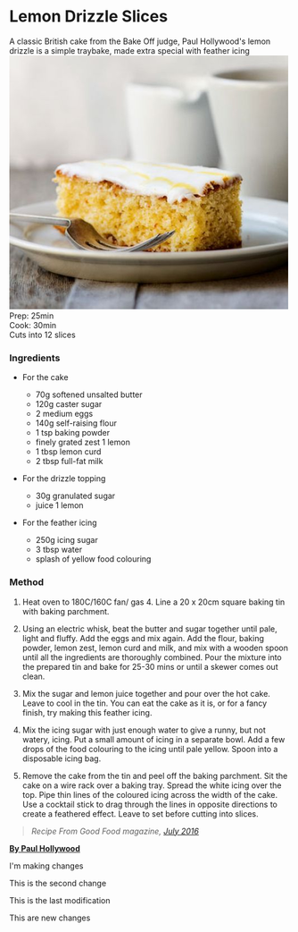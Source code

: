 # Lemon Drizzle Slices
A classic British cake from the Bake Off judge, Paul Hollywood's lemon drizzle is a simple traybake, made extra special with feather icing
![cake](./cake.jpg)  
Prep: 25min  
Cook: 30min  
Cuts into 12 slices  
### Ingredients
* For the cake 
   * 70g softened unsalted butter
   * 120g caster sugar
   * 2 medium eggs
   * 140g self-raising flour
   * 1 tsp baking powder
   * finely grated zest 1 lemon
   * 1 tbsp lemon curd
   * 2 tbsp full-fat milk
* For the drizzle topping
   * 30g granulated sugar
   * juice 1 lemon

* For the feather icing
   * 250g icing sugar
   * 3 tbsp water
   * splash of yellow food colouring

### Method
1. Heat oven to 180C/160C fan/ gas 4. Line a 20 x 20cm square baking tin with baking parchment.

2. Using an electric whisk, beat the butter and sugar together until pale, light and fluffy. Add the eggs and mix again. Add the flour, baking powder, lemon zest, lemon curd and milk, and mix with a wooden spoon until all the ingredients are thoroughly combined. Pour the mixture into the prepared tin and bake for 25-30 mins or until a skewer comes out clean.

3. Mix the sugar and lemon juice together and pour over the hot cake. Leave to cool in the tin. You can eat the cake as it is, or for a fancy finish, try making this feather icing.

4. Mix the icing sugar with just enough water to give a runny, but not watery, icing. Put a small amount of icing in a separate bowl. Add a few drops of the food colouring to the icing until pale yellow. Spoon into a disposable icing bag.

5. Remove the cake from the tin and peel off the baking parchment. Sit the cake on a wire rack over a baking tray. Spread the white icing over the top. Pipe thin lines of the coloured icing across the width of the cake. Use a cocktail stick to drag through the lines in opposite directions to create a feathered effect. Leave to set before cutting into slices.

> *Recipe From Good Food magazine, [July 2016](https://www.bbcgoodfood.com/search/recipes/date/1467327600)*


**[By Paul Hollywood](https://www.bbcgoodfood.com/chef/paul-hollywood)**

I'm making changes

This is the second change

This is the last modification

This are new changes